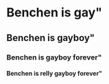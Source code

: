# Benchen is gay"
## Benchen is gayboy"
### Benchen is gayboy forever"
#### Benchen is relly gayboy forever"